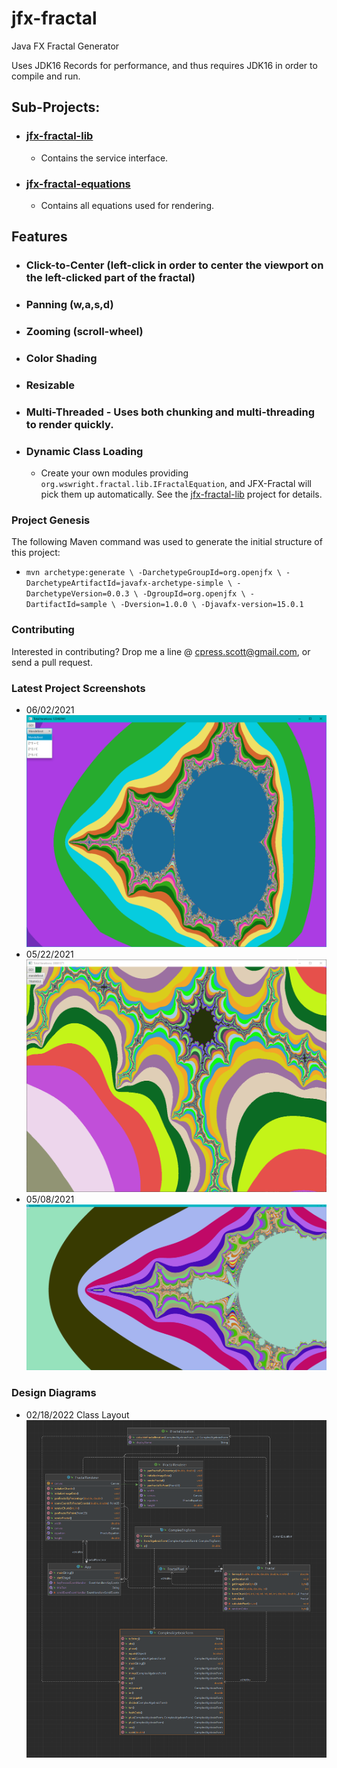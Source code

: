 # jfx-fractal
Java FX Fractal Generator

Uses JDK16 Records for performance, and thus requires JDK16 in order to compile and run.
## Sub-Projects:
 - ### [jfx-fractal-lib](https://github.com/wswright/jfx-fractal-lib)
   - Contains the service interface.
 - ### [jfx-fractal-equations](https://github.com/wswright/jfx-fractal-equations)
   - Contains all equations used for rendering.

## Features
 - ### Click-to-Center (left-click in order to center the viewport on the left-clicked part of the fractal)
 - ### Panning (w,a,s,d)
 - ### Zooming (scroll-wheel)
 - ### Color Shading
 - ### Resizable
 - ### Multi-Threaded - Uses both chunking and multi-threading to render quickly.
 - ### Dynamic Class Loading
   - Create your own modules providing `org.wswright.fractal.lib.IFractalEquation`, and JFX-Fractal will pick them up automatically. See the  [jfx-fractal-lib](https://github.com/wswright/jfx-fractal-lib) project for details.
 

### Project Genesis
The following Maven command was used to generate the initial structure of this project:
 - `mvn archetype:generate \
-DarchetypeGroupId=org.openjfx \
-DarchetypeArtifactId=javafx-archetype-simple \
-DarchetypeVersion=0.0.3 \
-DgroupId=org.openjfx \
-DartifactId=sample \
-Dversion=1.0.0 \
-Djavafx-version=15.0.1`

### Contributing
Interested in contributing? Drop me a line @ cpress.scott@gmail.com, or send a pull request.

### Latest Project Screenshots
- 06/02/2021 ![Screenshot](DropDown.PNG)
- 05/22/2021 ![Screenshot](Capture2.PNG)
- 05/08/2021 ![Screenshot](Capture.PNG)

### Design Diagrams
- 02/18/2022 Class Layout ![Class Layout](img_1.png)